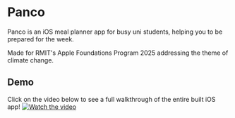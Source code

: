 # Panco
Panco is an iOS meal planner app for busy uni students, helping you to be prepared for the week.

Made for RMIT's Apple Foundations Program 2025 addressing the theme of climate change.

## Demo
Click on the video below to see a full walkthrough of the entire built iOS app!
[![Watch the video](https://img.youtube.com/vi/HzfybkyTMNg/maxresdefault.jpg)](https://youtube.com/shorts/HzfybkyTMNg?feature=shared)